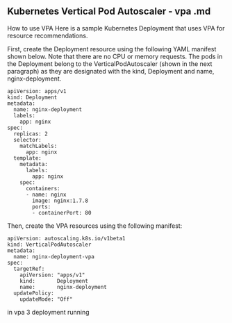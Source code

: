 ## Kubernetes Vertical Pod Autoscaler - vpa .md

How to use VPA
Here is a sample Kubernetes Deployment that uses VPA for resource recommendations.

First, create the Deployment resource using the following YAML manifest shown below. Note that there are no CPU or memory requests. The pods in the Deployment belong to the VerticalPodAutoscaler (shown in the next paragraph) as they are designated with the kind, Deployment and name, nginx-deployment.

```
apiVersion: apps/v1
kind: Deployment
metadata:
  name: nginx-deployment
  labels:
    app: nginx
spec:
  replicas: 2
  selector:
    matchLabels:
      app: nginx
  template:
    metadata:
      labels:
        app: nginx
    spec:
      containers:
      - name: nginx
        image: nginx:1.7.8
        ports:
        - containerPort: 80
```
Then, create the VPA resources using the following manifest:
```
apiVersion: autoscaling.k8s.io/v1beta1
kind: VerticalPodAutoscaler
metadata:
  name: nginx-deployment-vpa
spec:
  targetRef:
    apiVersion: "apps/v1"
    kind:       Deployment
    name:       nginx-deployment
  updatePolicy:
    updateMode: "Off"
```

in vpa 3 deployment running
